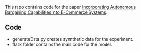 This repo contains code for the paper [Incorporating Autonomous Bargaining Capabilities into E-Commerce Systems](https://dl.acm.org/doi/pdf/10.1145/3383652.3423865).

## Code
- generateData.py creates synnthetic data for the experiment.
- flask folder contains the main code for the model. 


